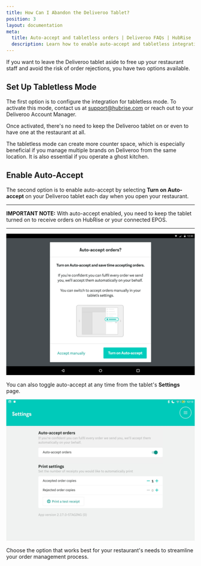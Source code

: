 ```yaml
---
title: How Can I Abandon the Deliveroo Tablet?
position: 3
layout: documentation
meta:
  title: Auto-accept and tabletless orders | Deliveroo FAQs | HubRise
  description: Learn how to enable auto-accept and tabletless integration on Deliveroo for orders to be automatically sent to HubRise. No need for manual interaction from staff.
---
```


If you want to leave the Deliveroo tablet aside to free up your restaurant staff and avoid the risk of order rejections, you have two options available.

## Set Up Tabletless Mode

The first option is to configure the integration for tabletless mode. To activate this mode, contact us at support@hubrise.com or reach out to your Deliveroo Account Manager.

Once activated, there's no need to keep the Deliveroo tablet on or even to have one at the restaurant at all.

The tabletless mode can create more counter space, which is especially beneficial if you manage multiple brands on Deliveroo from the same location. It is also essential if you operate a ghost kitchen.

## Enable Auto-Accept

The second option is to enable auto-accept by selecting **Turn on Auto-accept** on your Deliveroo tablet each day when you open your restaurant.

---

**IMPORTANT NOTE:** With auto-accept enabled, you need to keep the tablet turned on to receive orders on HubRise or your connected EPOS.

---

![Turn on auto-accept when you open your restaurant](../../images/016-auto-accept-open-restaurant.png)

You can also toggle auto-accept at any time from the tablet's **Settings** page.

![Turn on auto-accept on the Settings page in the tablet](../../images/017-auto-accept-settings.png)

Choose the option that works best for your restaurant's needs to streamline your order management process.
